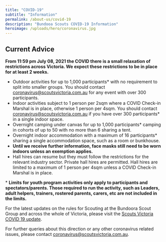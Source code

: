```yaml
---
title: "COVID-19"
subtitle: "Information"
permalink: /about-us/covid-19
description: "Bundooa Scouts COVID-19 Information"
heroimage: /uploads/hero/coronavirus.jpg
---
```


## Current Advice

**From 11:59 pm July 08, 2021 the COVID there is a small relaxation of restrictions across Victoria. We expect these restrictions to be in place for at least 2 weeks.**

* Outdoor activities for up to 1,000 participants* with no requirement to split into smaller groups. You should contact coronavirus@scoutsvictoria.com.au for any event with over 300 participants.
* Indoor activities subject to 1 person per 2sqm where a COVID Check-in Marshal is in place, otherwise 1 person per 4sqm. You should contact coronavirus@scoutsvictoria.com.au if you have over 300 participants* in a single indoor space.
* Overnight camping under canvas for up to 1,000 participants* camping in cohorts of up to 50 with no more than 6 sharing a tent.
* Overnight indoor accommodation with a maximum of 16 participants* sharing a single accommodation space, such as a room or bunkhouse.
* **Until we receive further information, face masks still need to be worn indoors unless an exemption applies.**
* Hall hires can resume but they must follow the restrictions for the relevant industry sector. Private hall hires are permitted. Hall hires are limited to a maximum of 1 person per 4sqm unless a COVID Check-in Marshal is in place.

\* **Limits for youth program activities only apply to participants and spectators/parents. Those required to run the activity, such as Leaders, adult helpers, trainers, rostered parents, carers, etc are not included in the limits.**

For the latest updates on the rules for Scouting at the Bundoora Scout Group and across the whole of Victoria, please visit the [Scouts Victoria COVID 19 update](https://scoutsvictoria.com.au/about-us/news/covid-19-update/).

For further queries about this direction or any other coronavirus related issues, please contact [coronavirus@scoutsvictoria.com.au](mailto:coronavirus@scoutsvictoria.com.au).